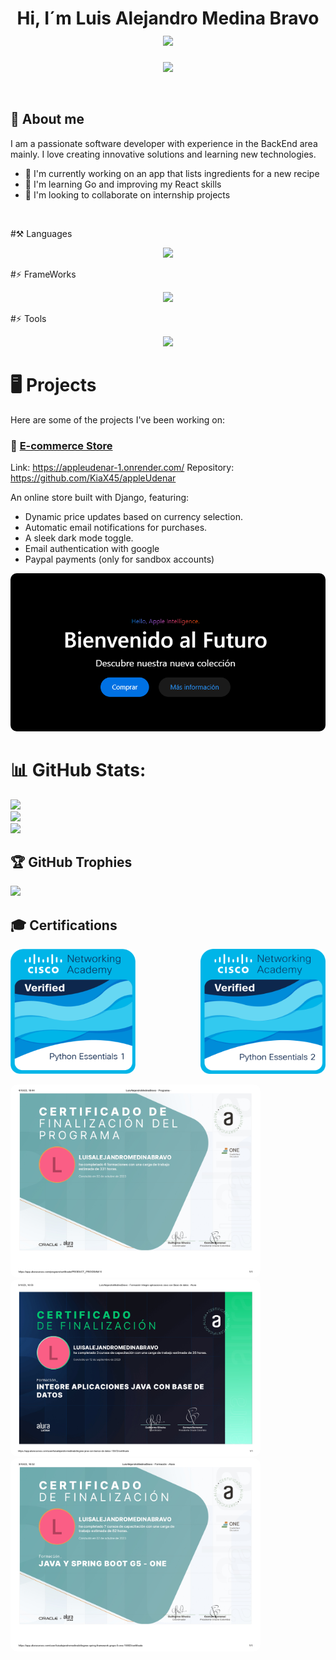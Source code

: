 
<h1 align="center"><b>Hi, I´m Luis Alejandro Medina Bravo </b><img src="https://media.giphy.com/media/hvRJCLFzcasrR4ia7z/giphy.gif" width="35"></h1>

<p align="center">
  <a href="https://github.com/DenverCoder1/readme-typing-svg"><img src="https://readme-typing-svg.herokuapp.com?font=Time+New+Roman&color=cyan&size=25&center=true&vCenter=true&width=600&height=100&lines=student-at-the-University-of-Nariño,;Junior-Developer,;Active+Learner/Researcher,;Love+to+learn+new+stuff"></a>
</p>
<br>

## 🚀 About me

I am a passionate software developer with experience in the BackEnd area mainly. I love creating innovative solutions and learning new technologies.

- 🔭 I'm currently working on an app that lists ingredients for a new recipe
- 🌱 I'm learning Go and improving my React skills
- 👯 I'm looking to collaborate on internship projects

<br>


#⚒️ Languages
<p align="center">
  <a href="https://skillicons.dev">
    <img src="https://skillicons.dev/icons?i=js,ts,html,css,java,python" />
  </a>
</p>

#⚡ FrameWorks
<p align="center">
  <a href="https://skillicons.dev">
    <img src="https://skillicons.dev/icons?i=django,react,nextjs,svelte" />
  </a>
</p>

#⚡ Tools
<p align="center">
  <a href="https://skillicons.dev">
    <img src="https://skillicons.dev/icons?i=git,github,vscode" />
  </a>
</p>

# 🖥️ Projects

Here are some of the projects I've been working on:

### 🛒 [E-commerce Store](https://appleudenar-1.onrender.com/)
Link: https://appleudenar-1.onrender.com/
Repository: https://github.com/KiaX45/appleUdenar

An online store built with Django, featuring:
- Dynamic price updates based on currency selection.
- Automatic email notifications for purchases.
- A sleek dark mode toggle.
- Email authentication with google
- Paypal payments (only for sandbox accounts)

<img src="./images/Apple.png" alt="Imagen 2" width="600" style="border-radius: 10px;">

<br>



# 📊 GitHub Stats:
![](https://github-readme-stats.vercel.app/api?username=kiaX45&theme=transparent&hide_border=false&include_all_commits=true&count_private=false)<br/>
![](https://github-readme-streak-stats.herokuapp.com/?user=kiaX45&theme=transparent&hide_border=false)<br/>
![](https://github-readme-stats.vercel.app/api/top-langs/?username=kiaX45&theme=transparent&hide_border=false&include_all_commits=true&count_private=false&layout=compact)

## 🏆 GitHub Trophies
![](https://github-profile-trophy.vercel.app/?username=kiaX45&theme=radical&no-frame=true&no-bg=false&margin-w=4)

## 🎓 Certifications

<div style="display: flex; justify-content: space-between;">
  <img src="./images/python-essentials-1.1.png" alt="Imagen 1" width="200" style="margin-right: 20px; border-radius: 10px;">
  <img src="./images/python-essentials-2.png" alt="Imagen 2" width="200" style="border-radius: 10px;">
</div>


<br>

<img src="./images/Completo.png" alt="Imagen 2" width="400" style="border-radius: 10px;">
<img src="./images/Base.png" alt="Imagen 2" width="400" style="border-radius: 10px;">
<img src="./images/Spring.png" alt="Imagen 2" width="400" style="border-radius: 10px;">




